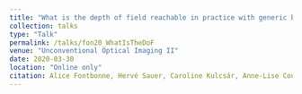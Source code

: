```yaml
---
title: "What is the depth of field reachable in practice with generic binary phase masks and digital deconvolution?"
collection: talks
type: "Talk"
permalink: /talks/fon20_WhatIsTheDoF
venue: "Unconventional Optical Imaging II"
date: 2020-03-30
location: "Online only"
citation: Alice Fontbonne, Hervé Sauer, Caroline Kulcsár, Anne-Lise Coutrot, François Goudail, "What is the depth of field reachable in practice with generic binary phase masks and digital deconvolution?," Proc. SPIE 11351, Unconventional Optical Imaging II, 113510F (30 March 2020)
---
```

